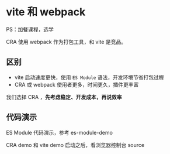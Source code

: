 # vite 和 webpack

PS：加餐课程，选学

CRA 使用 webpack 作为打包工具，和 vite 是竞品。

## 区别

- vite 启动速度更快，使用 `ES Module` 语法，开发环境节省打包过程
- CRA 或 webpack 使用者更多，时间更久，插件更丰富

我们选择 CRA ，**先考虑稳定、开发成本，再说效率**

## 代码演示

ES Module 代码演示，参考 es-module-demo

CRA demo 和 vite demo 启动之后，看浏览器控制台 source
